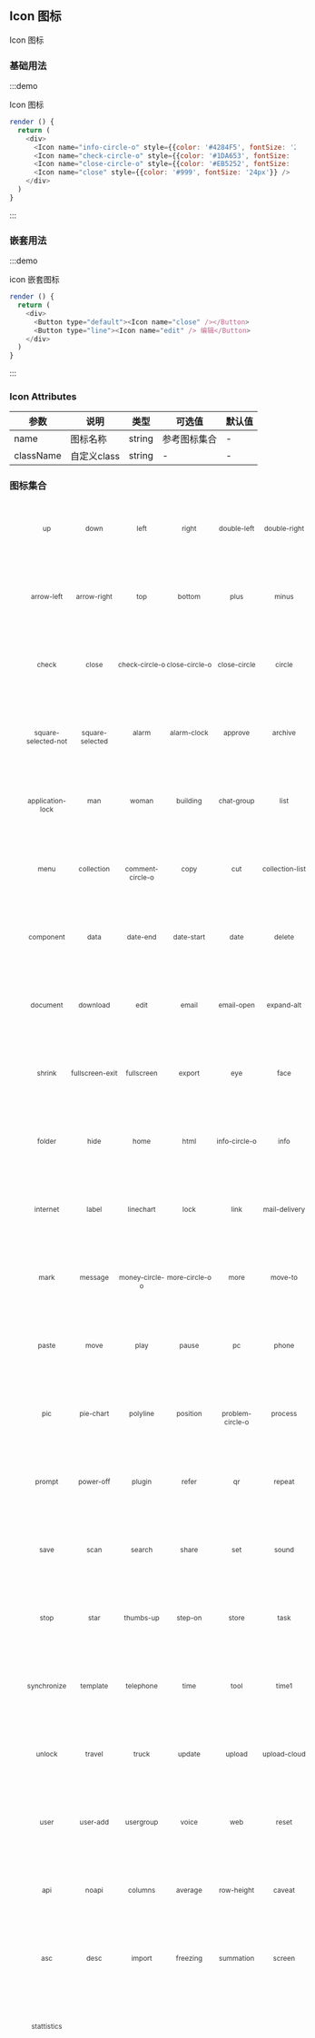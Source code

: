 <style scoped>

.hiicon-list {
  width: 100%;
}

.hiicon-list li {
  list-style: none;
  float: left;
  width: 16.6%;
  height: 120px;
  border-radius: 4px;
  color: #333;
  text-align: center;
  transition: color background 0.2s;
}

.hiicon-list li:hover {
  background: #4284f5;
  color: #fff;
}

.hiicon-list .hi-icon {
  margin: 20px 0;
  font-size: 32px;
  display: inline-block;
}

.hiicon-class {
  font-size: 12px;
  display: block;
}

</style>
## Icon 图标

Icon 图标

### 基础用法

:::demo

Icon 图标

```js
render () {
  return (
    <div>
      <Icon name="info-circle-o" style={{color: '#4284F5', fontSize: '24px'}} />
      <Icon name="check-circle-o" style={{color: '#1DA653', fontSize: '24px'}} />
      <Icon name="close-circle-o" style={{color: '#EB5252', fontSize: '24px'}} />
      <Icon name="close" style={{color: '#999', fontSize: '24px'}} />
    </div>
  )
}
```
:::


### 嵌套用法

:::demo

icon 嵌套图标

```js
render () {
  return (
    <div>
      <Button type="default"><Icon name="close" /></Button>
      <Button type="line"><Icon name="edit" /> 编辑</Button>
    </div>
  )
}
```
:::

### Icon Attributes

| 参数 | 说明 | 类型 | 可选值 |默认值 |
| -------- | ----- | ---- | ---- | ---- |
| name | 图标名称 | string | 参考图标集合 | - |
| className | 自定义class |  string | - | - |

### 图标集合

<ul class='hiicon-list'>
  <li>
    <i class='hi-icon icon-up'></i>
    <span class='hiicon-class'>up</span>
  </li>
  <li>
    <i class='hi-icon icon-down'></i>
    <span class='hiicon-class'>down</span>
  </li>
  <li>
    <i class='hi-icon icon-left'></i>
    <span class='hiicon-class'>left</span>
  </li>
  <li>
    <i class='hi-icon icon-right'></i>
    <span class='hiicon-class'>right</span>
  </li>
  <li>
    <i class='hi-icon icon-double-left'></i>
    <span class='hiicon-class'>double-left</span>
  </li>
  <li>
    <i class='hi-icon icon-double-right'></i>
    <span class='hiicon-class'>double-right</span>
  </li>
  <li>
    <i class='hi-icon icon-arrow-left'></i>
    <span class='hiicon-class'>arrow-left</span>
  </li>
  <li>
    <i class='hi-icon icon-arrow-right'></i>
    <span class='hiicon-class'>arrow-right</span>
  </li>
  <li>
    <i class='hi-icon icon-top'></i>
    <span class='hiicon-class'>top</span>
  </li>
  <li>
    <i class='hi-icon icon-bottom'></i>
    <span class='hiicon-class'>bottom</span>
  </li>
  <li>
    <i class='hi-icon icon-plus'></i>
    <span class='hiicon-class'>plus</span>
  </li>
  <li>
    <i class='hi-icon icon-minus'></i>
    <span class='hiicon-class'>minus</span>
  </li>
  <li>
    <i class='hi-icon icon-check'></i>
    <span class='hiicon-class'>check</span>
  </li>
  <li>
    <i class='hi-icon icon-close'></i>
    <span class='hiicon-class'>close</span>
  </li>
  <li>
    <i class='hi-icon icon-check-circle-o'></i>
    <span class='hiicon-class'>check-circle-o</span>
  </li>
  <li>
    <i class='hi-icon icon-close-circle-o'></i>
    <span class='hiicon-class'>close-circle-o</span>
  </li>
  <li>
    <i class='hi-icon icon-close-circle'></i>
    <span class='hiicon-class'>close-circle</span>
  </li>
  <li>
    <i class='hi-icon icon-circle'></i>
    <span class='hiicon-class'>circle</span>
  </li>
  <li>
    <i class='hi-icon icon-square-selected-not'></i>
    <span class='hiicon-class'>square-selected-not</span>
  </li>
  <li>
    <i class='hi-icon icon-square-selected'></i>
    <span class='hiicon-class'>square-selected</span>
  </li>

  <li>
    <i class='hi-icon icon-alarm'></i>
    <span class='hiicon-class'>alarm</span>
  </li>
  <li>
    <i class='hi-icon icon-alarm-clock'></i>
    <span class='hiicon-class'>alarm-clock</span>
  </li>
  <li>
    <i class='hi-icon icon-approve'></i>
    <span class='hiicon-class'>approve</span>
  </li>
  <li>
    <i class='hi-icon icon-archive'></i>
    <span class='hiicon-class'>archive</span>
  </li>
  <li>
    <i class='hi-icon icon-application-lock'></i>
    <span class='hiicon-class'>application-lock</span>
  </li>
  
  <li>
    <i class='hi-icon icon-man'></i>
    <span class='hiicon-class'>man</span>
  </li>
  <li>
    <i class='hi-icon icon-woman'></i>
    <span class='hiicon-class'>woman</span>
  </li>
  <li>
    <i class='hi-icon icon-building'></i>
    <span class='hiicon-class'>building</span>
  </li>
  <li>
    <i class='hi-icon icon-chat-group'></i>
    <span class='hiicon-class'>chat-group</span>
  </li>
  <li>
    <i class='hi-icon icon-list'></i>
    <span class='hiicon-class'>list</span>
  </li>
  <li>
    <i class='hi-icon icon-menu'></i>
    <span class='hiicon-class'>menu</span>
  </li>
  
  <li>
    <i class='hi-icon icon-collection'></i>
    <span class='hiicon-class'>collection</span>
  </li>
  <li>
    <i class='hi-icon icon-comment-circle-o'></i>
    <span class='hiicon-class'>comment-circle-o</span>
  </li>
  <li>
    <i class='hi-icon icon-copy'></i>
    <span class='hiicon-class'>copy</span>
  </li>
  <li>
    <i class='hi-icon icon-cut'></i>
    <span class='hiicon-class'>cut</span>
  </li>
  <li>
    <i class='hi-icon icon-collection-list'></i>
    <span class='hiicon-class'>collection-list</span>
  </li>
  <li>
    <i class='hi-icon icon-component'></i>
    <span class='hiicon-class'>component</span>
  </li>
  <li>
    <i class='hi-icon icon-data'></i>
    <span class='hiicon-class'>data</span>
  </li>

  <li>
    <i class='hi-icon icon-date-end'></i>
    <span class='hiicon-class'>date-end</span>
  </li>
  <li>
    <i class='hi-icon icon-date-start'></i>
    <span class='hiicon-class'>date-start</span>
  </li>
  <li>
    <i class='hi-icon icon-date'></i>
    <span class='hiicon-class'>date</span>
  </li>
  <li>
    <i class='hi-icon icon-delete'></i>
    <span class='hiicon-class'>delete</span>
  </li>
  <li>
    <i class='hi-icon icon-document'></i>
    <span class='hiicon-class'>document</span>
  </li>
  
  <li>
    <i class='hi-icon icon-download'></i>
    <span class='hiicon-class'>download</span>
  </li>
  <li>
    <i class='hi-icon icon-edit'></i>
    <span class='hiicon-class'>edit</span>
  </li>
  <li>
    <i class='hi-icon icon-email'></i>
    <span class='hiicon-class'>email</span>
  </li>

  <li>
    <i class='hi-icon icon-email-open'></i>
    <span class='hiicon-class'>email-open</span>
  </li>
  <li>
    <i class='hi-icon icon-expand-alt'></i>
    <span class='hiicon-class'>expand-alt</span>
  </li>
  <li>
    <i class='hi-icon icon-shrink'></i>
    <span class='hiicon-class'>shrink</span>
  </li>
  <li>
    <i class='hi-icon icon-fullscreen-exit'></i>
    <span class='hiicon-class'>fullscreen-exit</span>
  </li>
  <li>
    <i class='hi-icon icon-fullscreen'></i>
    <span class='hiicon-class'>fullscreen</span>
  </li>
  <li>
    <i class='hi-icon icon-export'></i>
    <span class='hiicon-class'>export</span>
  </li>
  <li>
    <i class='hi-icon icon-eye'></i>
    <span class='hiicon-class'>eye</span>
  </li>
  <li>
    <i class='hi-icon icon-face'></i>
    <span class='hiicon-class'>face</span>
  </li>
  <li>
    <i class='hi-icon icon-folder'></i>
    <span class='hiicon-class'>folder</span>
  </li>

  <li>
    <i class='hi-icon icon-hide'></i>
    <span class='hiicon-class'>hide</span>
  </li>
  <li>
    <i class='hi-icon icon-home'></i>
    <span class='hiicon-class'>home</span>
  </li>
  <li>
    <i class='hi-icon icon-html'></i>
    <span class='hiicon-class'>html</span>
  </li>
  <li>
    <i class='hi-icon icon-info-circle-o'></i>
    <span class='hiicon-class'>info-circle-o</span>
  </li>

  <li>
    <i class='hi-icon icon-info'></i>
    <span class='hiicon-class'>info</span>
  </li>
  
  <li>
    <i class='hi-icon icon-internet'></i>
    <span class='hiicon-class'>internet</span>
  </li>
  <li>
    <i class='hi-icon icon-label'></i>
    <span class='hiicon-class'>label</span>
  </li>
  <li>
    <i class='hi-icon icon-linechart'></i>
    <span class='hiicon-class'>linechart</span>
  </li>
  <li>
    <i class='hi-icon icon-lock'></i>
    <span class='hiicon-class'>lock</span>
  </li>

  <li>
    <i class='hi-icon icon-link'></i>
    <span class='hiicon-class'>link</span>
  </li>
  <li>
    <i class='hi-icon icon-mail-delivery'></i>
    <span class='hiicon-class'>mail-delivery</span>
  </li>
  <li>
    <i class='hi-icon icon-mark'></i>
    <span class='hiicon-class'>mark</span>
  </li>
  <li>
    <i class='hi-icon icon-message'></i>
    <span class='hiicon-class'>message</span>
  </li>

  <li>
    <i class='hi-icon icon-money-circle-o'></i>
    <span class='hiicon-class'>money-circle-o</span>
  </li>
  <li>
    <i class='hi-icon icon-more-circle-o'></i>
    <span class='hiicon-class'>more-circle-o</span>
  </li>
  <li>
    <i class='hi-icon icon-more'></i>
    <span class='hiicon-class'>more</span>
  </li>
  <li>
    <i class='hi-icon icon-move-to'></i>
    <span class='hiicon-class'>move-to</span>
  </li>
  <li>
    <i class='hi-icon icon-paste'></i>
    <span class='hiicon-class'>paste</span>
  </li>
  <li>
    <i class='hi-icon icon-move'></i>
    <span class='hiicon-class'>move</span>
  </li>

  <li>
    <i class='hi-icon icon-play'></i>
    <span class='hiicon-class'>play</span>
  </li>
  <li>
    <i class='hi-icon icon-pause'></i>
    <span class='hiicon-class'>pause</span>
  </li>
  <li>
    <i class='hi-icon icon-pc'></i>
    <span class='hiicon-class'>pc</span>
  </li>
  <li>
    <i class='hi-icon icon-phone'></i>
    <span class='hiicon-class'>phone</span>
  </li>
  <li>
    <i class='hi-icon icon-pic'></i>
    <span class='hiicon-class'>pic</span>
  </li>
  <li>
    <i class='hi-icon icon-pie-chart'></i>
    <span class='hiicon-class'>pie-chart</span>
  </li>

  <li>
    <i class='hi-icon icon-polyline'></i>
    <span class='hiicon-class'>polyline</span>
  </li>
  <li>
    <i class='hi-icon icon-position'></i>
    <span class='hiicon-class'>position</span>
  </li>
  <li>
    <i class='hi-icon icon-problem-circle-o'></i>
    <span class='hiicon-class'>problem-circle-o</span>
  </li>
  <li>
    <i class='hi-icon icon-process'></i>
    <span class='hiicon-class'>process</span>
  </li>
  <li>
    <i class='hi-icon icon-prompt'></i>
    <span class='hiicon-class'>prompt</span>
  </li>

  <li>
    <i class='hi-icon icon-power-off'></i>
    <span class='hiicon-class'>power-off</span>
  </li>
  <li>
    <i class='hi-icon icon-plugin'></i>
    <span class='hiicon-class'>plugin</span>
  </li>
  <li>
    <i class='hi-icon icon-refer'></i>
    <span class='hiicon-class'>refer</span>
  </li>
  <li>
    <i class='hi-icon icon-qr'></i>
    <span class='hiicon-class'>qr</span>
  </li>
  <li>
    <i class='hi-icon icon-repeat'></i>
    <span class='hiicon-class'>repeat</span>
  </li>
  

  <li>
    <i class='hi-icon icon-save'></i>
    <span class='hiicon-class'>save</span>
  </li>
  <li>
    <i class='hi-icon icon-scan'></i>
    <span class='hiicon-class'>scan</span>
  </li>
  <li>
    <i class='hi-icon icon-search'></i>
    <span class='hiicon-class'>search</span>
  </li>
  <li>
    <i class='hi-icon icon-share'></i>
    <span class='hiicon-class'>share</span>
  </li>
  <li>
    <i class='hi-icon icon-set'></i>
    <span class='hiicon-class'>set</span>
  </li>
  <li>
    <i class='hi-icon icon-sound'></i>
    <span class='hiicon-class'>sound</span>
  </li>
  
  <li>
    <i class='hi-icon icon-stop'></i>
    <span class='hiicon-class'>stop</span>
  </li>
  <li>
    <i class='hi-icon icon-star'></i>
    <span class='hiicon-class'>star</span>
  </li>
  <li>
    <i class='hi-icon icon-thumbs-up'></i>
    <span class='hiicon-class'>thumbs-up</span>
  </li>
  <li>
    <i class='hi-icon icon-step-on'></i>
    <span class='hiicon-class'>step-on</span>
  </li>

  <li>
    <i class='hi-icon icon-store'></i>
    <span class='hiicon-class'>store</span>
  </li>
  <li>
    <i class='hi-icon icon-task'></i>
    <span class='hiicon-class'>task</span>
  </li>
  <li>
    <i class='hi-icon icon-synchronize'></i>
    <span class='hiicon-class'>synchronize</span>
  </li>
  <li>
    <i class='hi-icon icon-template'></i>
    <span class='hiicon-class'>template</span>
  </li>
  <li>
    <i class='hi-icon icon-telephone'></i>
    <span class='hiicon-class'>telephone</span>
  </li>
  
  <li>
    <i class='hi-icon icon-time'></i>
    <span class='hiicon-class'>time</span>
  </li>
  <li>
    <i class='hi-icon icon-tool'></i>
    <span class='hiicon-class'>tool</span>
  </li>
  
  <li>
    <i class='hi-icon icon-time1'></i>
    <span class='hiicon-class'>time1</span>
  </li>
  <li>
    <i class='hi-icon icon-unlock'></i>
    <span class='hiicon-class'>unlock</span>
  </li>
  <li>
    <i class='hi-icon icon-travel'></i>
    <span class='hiicon-class'>travel</span>
  </li>

  <li>
    <i class='hi-icon icon-truck'></i>
    <span class='hiicon-class'>truck</span>
  </li>
  <li>
    <i class='hi-icon icon-update'></i>
    <span class='hiicon-class'>update</span>
  </li>
  <li>
    <i class='hi-icon icon-upload'></i>
    <span class='hiicon-class'>upload</span>
  </li>
  <li>
    <i class='hi-icon icon-upload-cloud'></i>
    <span class='hiicon-class'>upload-cloud</span>
  </li>
  <li>
    <i class='hi-icon icon-user'></i>
    <span class='hiicon-class'>user</span>
  </li>

  <li>
    <i class='hi-icon icon-user-add'></i>
    <span class='hiicon-class'>user-add</span>
  </li>
  <li>
    <i class='hi-icon icon-usergroup'></i>
    <span class='hiicon-class'>usergroup</span>
  </li>
  <li>
    <i class='hi-icon icon-voice'></i>
    <span class='hiicon-class'>voice</span>
  </li>
  <li>
    <i class='hi-icon icon-web'></i>
    <span class='hiicon-class'>web</span>
  </li>


  <!-- 2019-05-21 new icon -->
  <li>
    <i class='hi-icon icon-reset'></i>
    <span class='hiicon-class'>reset</span>
  </li>
  <li>
    <i class='hi-icon icon-api'></i>
    <span class='hiicon-class'>api</span>
  </li>
  <li>
    <i class='hi-icon icon-noapi'></i>
    <span class='hiicon-class'>noapi</span>
  </li>
  <li>
    <i class='hi-icon icon-columns'></i>
    <span class='hiicon-class'>columns</span>
  </li>
  <li>
    <i class='hi-icon icon-average'></i>
    <span class='hiicon-class'>average</span>
  </li>
  <li>
    <i class='hi-icon icon-row-height'></i>
    <span class='hiicon-class'>row-height</span>
  </li>
  <li>
    <i class='hi-icon icon-caveat'></i>
    <span class='hiicon-class'>caveat</span>
  </li>
  <li>
    <i class='hi-icon icon-asc'></i>
    <span class='hiicon-class'>asc</span>
  </li>
  <li>
    <i class='hi-icon icon-desc'></i>
    <span class='hiicon-class'>desc</span>
  </li>
  <li>
    <i class='hi-icon icon-import'></i>
    <span class='hiicon-class'>import</span>
  </li>
  <li>
    <i class='hi-icon icon-freezing'></i>
    <span class='hiicon-class'>freezing</span>
  </li>
  <li>
    <i class='hi-icon icon-summation'></i>
    <span class='hiicon-class'>summation</span>
  </li>
  <li>
    <i class='hi-icon icon-screen'></i>
    <span class='hiicon-class'>screen</span>
  </li>
  <li>
    <i class='hi-icon icon-stattistics'></i>
    <span class='hiicon-class'>stattistics</span>
  </li>
</ul>

